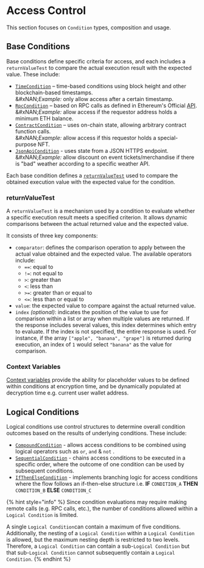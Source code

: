 # Access Control

This section focuses on `Condition` types, composition and usage.

## Base Conditions

Base conditions define specific criteria for access, and each includes a `returnValueTest` to compare the actual execution result with the expected value. These include:

* [`TimeCondition`](timecondition.md) – time-based conditions using block height and other blockchain-based timestamps. \
  &#xNAN;_&#x45;xample:_ only allow access after a certain timestamp.
* [`RpcCondition`](rpccondition.md) –  based on RPC calls as defined in Ethereum's Official [API](https://ethereum.org/en/developers/docs/apis/json-rpc/#json-rpc-methods). \
  &#xNAN;_&#x45;xample:_ allow access if the requestor address holds a minimum ETH balance.
* [`ContractCondition`](contractcondition/) – uses on-chain state, allowing arbitrary contract function calls. \
  &#xNAN;_&#x45;xample:_ allow access if this requestor holds a special-purpose NFT.&#x20;
* [`JsonApiCondition`](wip-feature-requests/json-endpoint-conditions/jsonapicondition.md) - uses state from a JSON HTTPS endpoint.\
  &#xNAN;_&#x45;xample:_ allow discount on event tickets/merchandise if there is "bad" weather according to a specific weather API.

Each base condition defines a [`returnValueTest`](./#return-value-test) used to compare the obtained execution value with the expected value for the condition.

### returnValueTest

A `returnValueTest` is a mechanism used by a condition to evaluate whether a specific execution result meets a specified criterion. It allows dynamic comparisons between the actual returned value and the expected value.&#x20;

It consists of three key components:&#x20;

* `comparator`: defines the comparison operation to apply between the actual value obtained and the expected value. The available operators include:
  * `==`: equal to
  * `!=`: not equal to
  * `>`: greater than
  * `<`: less than
  * `>=`: greater than or equal to
  * `<=`: less than or equal to
* `value`: the expected value to compare against the actual returned value.
* `index` _(optional)_: indicates the position of the value to use for comparison within a list or array when multiple values are returned. If the response includes several values, this index determines which entry to evaluate. If the index is not specified, the entire response is used. For instance, if the array `["apple", "banana", "grape"]` is returned during execution, an index of `1` would select `"banana"` as the value for comparison.

### Context Variables

[Context variables](../authentication/conditioncontext-and-context-variables.md) provide the ability for placeholder values to be defined within conditions at encryption time, and be dynamically populated at decryption time e.g. current user wallet address.

## Logical Conditions

Logical conditions use control structures to determine overall condition outcomes based on the results of underlying conditions. These include:

* [`CompoundCondition`](condition-set.md) - allows access conditions to be combined using logical operators such as `or`, `and` & `not` .
* [`SequentialCondition`](wip-feature-requests/sequentialcondition.md) - chains access conditions to be executed in a specific order, where the outcome of one condition can be used by subsequent conditions.
* [`IfThenElseCondition`](wip-feature-requests/ifthenelsecondition.md) - implements branching logic for access conditions where the flow follows an if-then-else structure i.e. **IF** `CONDITION_A` **THEN** `CONDITION_B` **ELSE** `CONDITION_C`

{% hint style="info" %}
Since condition evaluations may require making remote calls (e.g. RPC calls, etc.), the number of conditions allowed within a `Logical Condition` is limited.&#x20;

A single `Logical Condition`can contain a maximum of five conditions. Additionally, the nesting of  a `Logical Condition` within a `Logical Condition` is allowed, but the maximum nesting depth is restricted to two levels. Therefore, a `Logical Condition` can contain a sub-`Logical Condition` but that sub-`Logical Condition` cannot subsequently contain a `Logical Condition`.
{% endhint %}
